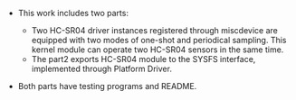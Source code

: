 *   This work includes two parts:
    *   Two HC-SR04 driver instances registered through miscdevice are equipped with two modes of one-shot and periodical sampling. This kernel module can operate two HC-SR04 sensors in the same time.
    *   The part2 exports HC-SR04 module to the SYSFS interface, implemented through Platform Driver.

*   Both parts have testing programs and README.
